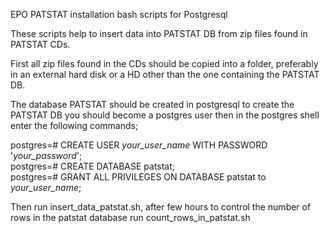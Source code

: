 EPO PATSTAT installation bash scripts for Postgresql

These scripts help to insert data into PATSTAT DB from zip files found in PATSTAT CDs.                

First all zip files found in the CDs should be copied into a folder, preferably in an external hard disk or a HD other than the one containing the PATSTAT DB.                         

The database PATSTAT should be created in postgresql to create the PATSTAT DB you should become a postgres user then in the postgres shell enter the following commands;

postgres=# CREATE USER _your_user_name_ WITH PASSWORD '_your_password_';         
postgres=# CREATE DATABASE patstat;                                           
postgres=# GRANT ALL PRIVILEGES ON DATABASE patstat to _your_user_name_;     

Then run insert_data_patstat.sh, after few hours to control the number of rows in the patstat database run count_rows_in_patstat.sh
